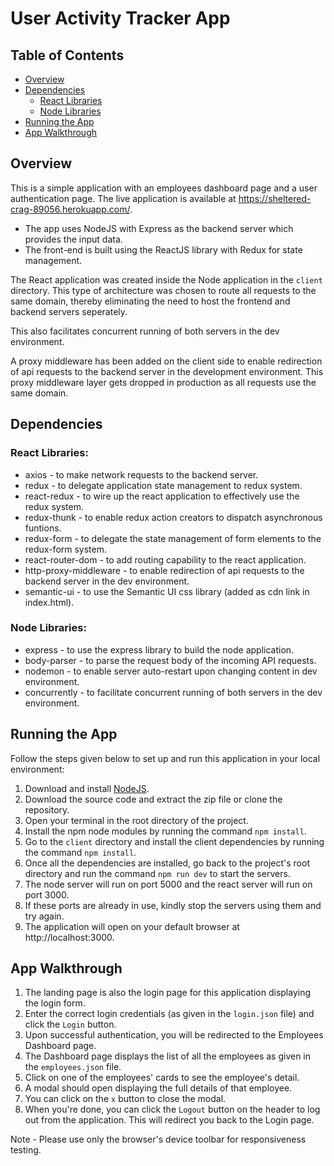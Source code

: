 # User Activity Tracker App

## Table of Contents

- [Overview](#overview)
- [Dependencies](#dependencies)
  - [React Libraries](#react-libraries)
  - [Node Libraries](#node-libraries)
- [Running the App](#running-the-app)
- [App Walkthrough](#app-walkthrough)

## Overview

This is a simple application with an employees dashboard page and a user authentication page. The live application is available at https://sheltered-crag-89056.herokuapp.com/.

- The app uses NodeJS with Express as the backend server which provides the input data.
- The front-end is built using the ReactJS library with Redux for state management.

The React application was created inside the Node application in the `client` directory. This type of architecture was chosen to route all requests to the same domain, thereby eliminating the need to host the frontend and backend servers seperately.

This also facilitates concurrent running of both servers in the dev environment.

A proxy middleware has been added on the client side to enable redirection of api requests to the backend server in the development environment. This proxy middleware layer gets dropped in production as all requests use the same domain.

## Dependencies

### React Libraries:

- axios - to make network requests to the backend server.
- redux - to delegate application state management to redux system.
- react-redux - to wire up the react application to effectively use the redux system.
- redux-thunk - to enable redux action creators to dispatch asynchronous funtions.
- redux-form - to delegate the state management of form elements to the redux-form system.
- react-router-dom - to add routing capability to the react application.
- http-proxy-middleware - to enable redirection of api requests to the backend server in the dev environment.
- semantic-ui - to use the Semantic UI css library (added as cdn link in index.html).

### Node Libraries:

- express - to use the express library to build the node application.
- body-parser - to parse the request body of the incoming API requests.
- nodemon - to enable server auto-restart upon changing content in dev environment.
- concurrently - to facilitate concurrent running of both servers in the dev environment.

## Running the App

Follow the steps given below to set up and run this application in your local environment:

1. Download and install [NodeJS](https://nodejs.org/en/download/).
2. Download the source code and extract the zip file or clone the repository.
3. Open your terminal in the root directory of the project.
4. Install the npm node modules by running the command `npm install`.
5. Go to the `client` directory and install the client dependencies by running the command `npm install`.
6. Once all the dependencies are installed, go back to the project's root directory and run the command `npm run dev` to start the servers.
7. The node server will run on port 5000 and the react server will run on port 3000.
8. If these ports are already in use, kindly stop the servers using them and try again.
9. The application will open on your default browser at http://localhost:3000.

## App Walkthrough

1. The landing page is also the login page for this application displaying the login form.
2. Enter the correct login credentials (as given in the `login.json` file) and click the `Login` button.
3. Upon successful authentication, you will be redirected to the Employees Dashboard page.
4. The Dashboard page displays the list of all the employees as given in the `employees.json` file.
5. Click on one of the employees' cards to see the employee's detail.
6. A modal should open displaying the full details of that employee.
7. You can click on the `x` button to close the modal.
8. When you're done, you can click the `Logout` button on the header to log out from the application. This will redirect you back to the Login page.

Note - Please use only the browser's device toolbar for responsiveness testing.
